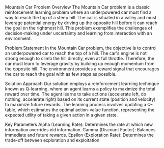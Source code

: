 Mountain Car Problem
Overview
The Mountain Car problem is a classic reinforcement learning problem where an underpowered car must find a way to reach the top of a steep hill. The car is situated in a valley and must leverage potential energy by driving up the opposite hill before it can reach the goal on the rightmost hill. This problem exemplifies the challenges of decision-making under uncertainty and learning from interaction with an environment.

Problem Statement
In the Mountain Car problem, the objective is to control an underpowered car to reach the top of a hill. The car's engine is not strong enough to climb the hill directly, even at full throttle. Therefore, the car must learn to leverage gravity by building up enough momentum from the opposite hill. The environment provides a reward signal that encourages the car to reach the goal with as few steps as possible.

Solution Approach
Our solution employs a reinforcement learning technique known as Q-learning, where an agent learns a policy to maximize the total reward over time. The agent learns to take actions (accelerate left, do nothing, accelerate right) based on its current state (position and velocity) to maximize future rewards. The learning process involves updating a Q-table, which estimates the optimal action-value function, representing the expected utility of taking a given action in a given state.

Key Parameters
Alpha (Learning Rate): Determines the rate at which new information overrides old information.
Gamma (Discount Factor): Balances immediate and future rewards.
Epsilon (Exploration Rate): Determines the trade-off between exploration and exploitation.
